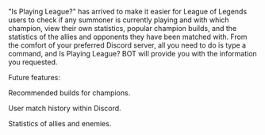 "Is Playing League?" has arrived to make it easier for League of Legends users to check if any summoner is currently playing and with which champion, view their own statistics, popular champion builds, and the statistics of the allies and opponents they have been matched with.
From the comfort of your preferred Discord server, all you need to do is type a command, and Is Playing League? BOT will provide you with the information you requested.

Future features:

Recommended builds for champions.

User match history within Discord.

Statistics of allies and enemies.
